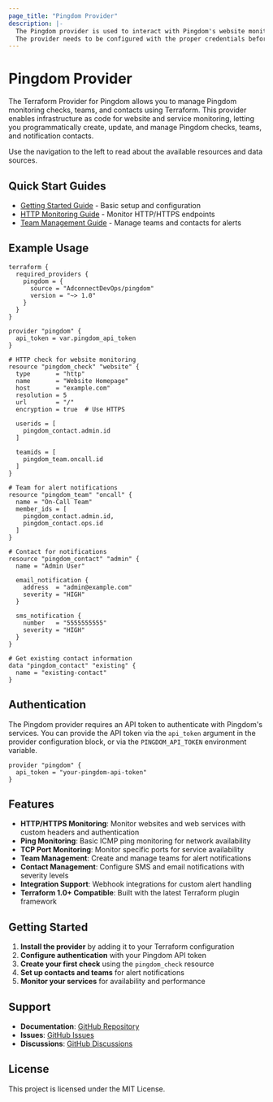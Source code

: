 ```yaml
---
page_title: "Pingdom Provider"
description: |-
  The Pingdom provider is used to interact with Pingdom's website monitoring API.
  The provider needs to be configured with the proper credentials before it can be used.
---
```


# Pingdom Provider

The Terraform Provider for Pingdom allows you to manage Pingdom monitoring checks, teams, and contacts using Terraform. This provider enables infrastructure as code for website and service monitoring, letting you programmatically create, update, and manage Pingdom checks, teams, and notification contacts.

Use the navigation to the left to read about the available resources and data sources.

## Quick Start Guides

- [Getting Started Guide](guides/getting-started.md) - Basic setup and configuration
- [HTTP Monitoring Guide](guides/http_monitoring.md) - Monitor HTTP/HTTPS endpoints
- [Team Management Guide](guides/team_management.md) - Manage teams and contacts for alerts

## Example Usage

```hcl
terraform {
  required_providers {
    pingdom = {
      source = "AdconnectDevOps/pingdom"
      version = "~> 1.0"
    }
  }
}

provider "pingdom" {
  api_token = var.pingdom_api_token
}

# HTTP check for website monitoring
resource "pingdom_check" "website" {
  type       = "http"
  name       = "Website Homepage"
  host       = "example.com"
  resolution = 5
  url        = "/"
  encryption = true  # Use HTTPS
  
  userids = [
    pingdom_contact.admin.id
  ]
  
  teamids = [
    pingdom_team.oncall.id
  ]
}

# Team for alert notifications
resource "pingdom_team" "oncall" {
  name = "On-Call Team"
  member_ids = [
    pingdom_contact.admin.id,
    pingdom_contact.ops.id
  ]
}

# Contact for notifications
resource "pingdom_contact" "admin" {
  name = "Admin User"
  
  email_notification {
    address  = "admin@example.com"
    severity = "HIGH"
  }
  
  sms_notification {
    number   = "5555555555"
    severity = "HIGH"
  }
}

# Get existing contact information
data "pingdom_contact" "existing" {
  name = "existing-contact"
}
```

## Authentication

The Pingdom provider requires an API token to authenticate with Pingdom's services. You can provide the API token via the `api_token` argument in the provider configuration block, or via the `PINGDOM_API_TOKEN` environment variable.

```hcl
provider "pingdom" {
  api_token = "your-pingdom-api-token"
}
```

## Features

- **HTTP/HTTPS Monitoring**: Monitor websites and web services with custom headers and authentication
- **Ping Monitoring**: Basic ICMP ping monitoring for network availability
- **TCP Port Monitoring**: Monitor specific ports for service availability
- **Team Management**: Create and manage teams for alert notifications
- **Contact Management**: Configure SMS and email notifications with severity levels
- **Integration Support**: Webhook integrations for custom alert handling
- **Terraform 1.0+ Compatible**: Built with the latest Terraform plugin framework

## Getting Started

1. **Install the provider** by adding it to your Terraform configuration
2. **Configure authentication** with your Pingdom API token
3. **Create your first check** using the `pingdom_check` resource
4. **Set up contacts and teams** for alert notifications
5. **Monitor your services** for availability and performance

## Support

- **Documentation**: [GitHub Repository](https://github.com/AdconnectDevOps/terraform-provider-pingdom)
- **Issues**: [GitHub Issues](https://github.com/AdconnectDevOps/terraform-provider-pingdom/issues)
- **Discussions**: [GitHub Discussions](https://github.com/AdconnectDevOps/terraform-provider-pingdom/discussions)

## License

This project is licensed under the MIT License.

